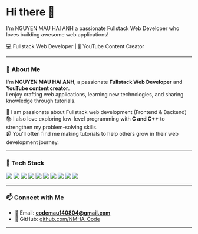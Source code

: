 
<h1 align="left">Hi there 👋</h1>
<p aligh="left">I'm NGUYEN MAU HAI ANH a passionate Fullstack Web Developer who loves building awesome web applications!</p>
💻 Fullstack Web Developer | 🎥 YouTube Content Creator 

---

### 🚀 About Me

I'm **NGUYEN MAU HAI ANH**, a passionate **Fullstack Web Developer** and **YouTube content creator**.  
I enjoy crafting web applications, learning new technologies, and sharing knowledge through tutorials.

🔧 I am passionate about Fullstack web development (Frontend & Backend)  
📚 I also love exploring low-level programming with **C and C++** to strengthen my problem-solving skills.  
📹 You’ll often find me making tutorials to help others grow in their web development journey.

---

### 🧠 Tech Stack

<img src="https://img.shields.io/badge/HTML5-E34F26?style=for-the-badge&logo=html5&logoColor=white"/> <img src="https://img.shields.io/badge/CSS3-1572B6?style=for-the-badge&logo=css3&logoColor=white"/> <img src="https://img.shields.io/badge/JavaScript-F7DF1E?style=for-the-badge&logo=javascript&logoColor=black"/> <img src="https://img.shields.io/badge/Bootstrap-563D7C?style=for-the-badge&logo=bootstrap&logoColor=white"/> <img src="https://img.shields.io/badge/TypeScript-007ACC?style=for-the-badge&logo=typescript&logoColor=white"/> <img src="https://img.shields.io/badge/React-20232A?style=for-the-badge&logo=react&logoColor=61DAFB"/> <img src="https://img.shields.io/badge/Next.js-000000?style=for-the-badge&logo=nextdotjs&logoColor=white"/> <img src="https://img.shields.io/badge/Node.js-339933?style=for-the-badge&logo=nodedotjs&logoColor=white"/> <img src="https://img.shields.io/badge/Three.js-000000?style=for-the-badge&logo=three.js&logoColor=white"/> <img src="https://img.shields.io/badge/Vue.js-42b883?style=for-the-badge&logo=vue.js&logoColor=white"/>

---

### 📫 Connect with Me

- 📧 Email: **codemau140804@gmail.com**  
- 🐙 GitHub: [github.com/NMHA-Code](https://github.com/NMHA-Code)

---

<p align="center">
  <img src="https://komarev.com/ghpvc/?username=NMHA-Code&style=flat-square&color=blue" alt=""/>
</p>
